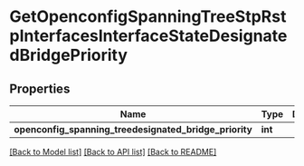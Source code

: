 # GetOpenconfigSpanningTreeStpRstpInterfacesInterfaceStateDesignatedBridgePriority

## Properties
Name | Type | Description | Notes
------------ | ------------- | ------------- | -------------
**openconfig_spanning_treedesignated_bridge_priority** | **int** |  | [optional] 

[[Back to Model list]](../README.md#documentation-for-models) [[Back to API list]](../README.md#documentation-for-api-endpoints) [[Back to README]](../README.md)



